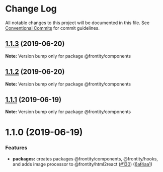 # Change Log

All notable changes to this project will be documented in this file.
See [Conventional Commits](https://conventionalcommits.org) for commit guidelines.

## [1.1.3](https://github.com/frontity/frontity/compare/@frontity/components@1.1.2...@frontity/components@1.1.3) (2019-06-20)

**Note:** Version bump only for package @frontity/components





## [1.1.2](https://github.com/frontity/frontity/compare/@frontity/components@1.1.1...@frontity/components@1.1.2) (2019-06-20)

**Note:** Version bump only for package @frontity/components





## [1.1.1](https://github.com/frontity/frontity/compare/@frontity/components@1.1.0...@frontity/components@1.1.1) (2019-06-19)

**Note:** Version bump only for package @frontity/components





# 1.1.0 (2019-06-19)


### Features

* **packages:** creates packages @frontity/components, @frontity/hooks, and adds image processor to @frontity/html2react ([#130](https://github.com/frontity/frontity/issues/130)) ([6af4aa1](https://github.com/frontity/frontity/commit/6af4aa1))
